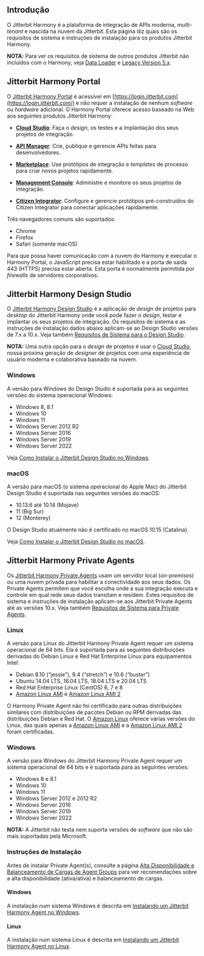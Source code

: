 [//]: # (Requisitos de Sistema)
[//]: # (This is a translation of Version 53, published on July 16, 2021.)

## Introdução

O Jitterbit Harmony é a plataforma de integração de APIs moderna,
*multi-tenant* e nascida na nuvem da Jitterbit. Esta página diz quais
são os requisitos de sistema e instruções de instalação para os produtos
Jitterbit Harmony.

<div
class="confluence-information-macro confluence-information-macro-information conf-macro output-block"
hasbody="true" macro-name="info">

<span
class="aui-icon aui-icon-small aui-iconfont-info confluence-information-macro-icon">
</span>

<div class="confluence-information-macro-body">

**NOTA:** Para ver os requisitos de sistema de outros produtos
Jitterbit não incluídos com o Harmony, veja [Data Loader](https://success.jitterbit.com/display/DOC/Data+Loader?showLanguage=pt_BR) e
[Legacy Version 5.x](https://success.jitterbit.com/display/DOC/Legacy+Version+5.x?showLanguage=pt_BR).

</div>

</div>


## Jitterbit Harmony Portal

O [Jitterbit Harmony Portal](https://success.jitterbit.com/display/DOC/Jitterbit+Harmony+Portal?showLanguage=pt_BR) é acessível em
[https://login.jitterbit.com](https://login.jitterbit.com/) e não requer
a instalação de nenhum *software* ou *hardware* adicional. O Harmony
Portal oferece acesso baseado na Web aos seguintes produtos Jitterbit
Harmony:

-   **[Cloud Studio](https://success.jitterbit.com/display/CS/Cloud+Studio?showLanguage=pt_BR)**: Faça o *design*, os testes e a implantação
    dos seus projetos de integração.

-   **[API Manager](https://success.jitterbit.com/display/DOC/API+Manager?showLanguage=pt_BR)**: Crie, publique e gerencie APIs feitas para
    desenvolvedores.

-   **[Marketplace](https://success.jitterbit.com/display/DOC/Marketplace?showLanguage=pt_BR)**: Use protótipos de integração e *templates*
    de processo para criar novos projetos rapidamente.

-   **[Management Console](https://success.jitterbit.com/display/DOC/Management+Console?showLanguage=pt_BR)**: Administre e monitore os seus
    projetos de integração.

-   **[Citizen Integrator](https://success.jitterbit.com/display/DOC/Citizen+Integrator?showLanguage=pt_BR)**: Configure e gerencie protótipos
    pré-construídos do Citizen Integrator para conectar aplicações
    rapidamente.

Três navegadores comuns são suportados:

-   Chrome
-   Firefox
-   Safari (somente macOS)

Para que possa haver comunicação com a nuvem do Harmony e executar o
Harmony Portal, o JavaScript precisa estar habilitado e a porta de saída
443 (HTTPS) precisa estar aberta. Esta porta é normalmente permitida por
*firewalls* de servidores corporativos.


## <span id="SystemRequirements-design-studio" class="confluence-anchor-link conf-macro output-inline" hasbody="false" macro-name="anchor"> </span>Jitterbit Harmony Design Studio

O [Jitterbit Harmony Design Studio](https://success.jitterbit.com/display/DOC/Design+Studio?showLanguage=pt_BR) é a aplicação de *design* de
projetos para *desktop* do Jitterbit Harmony onde você pode fazer o
*design*, testar e implantar os seus projetos de integração. Os
requisitos de sistema e as instruções de instalação dados abaixo
aplicam-se ao Design Studio versões de 7.x a 10.x. Veja também
[Requisitos de Sistema para o Design Studio](https://success.jitterbit.com/display/DOC/System+Requirements+for+Design+Studio?showLanguage=pt_BR).

<div
class="confluence-information-macro confluence-information-macro-information conf-macro output-block"
hasbody="true" macro-name="info">

<span
class="aui-icon aui-icon-small aui-iconfont-info confluence-information-macro-icon">
</span>

<div class="confluence-information-macro-body">

**NOTA:** Uma outra opção para o *design* de projetos é usar o [Cloud
Studio](https://success.jitterbit.com/display/CS/Cloud+Studio?showLanguage=pt_BR), nossa próxima geração de *designer* de projetos com uma
experiência de usuário moderna e colaborativa baseado na nuvem.

</div>

</div>

### Windows

A versão para Windows do Design Studio é suportada para as seguintes
versões do sistema operacional Windows:

-   Windows 8, 8.1
-   Windows 10
-   Windows 11
-   Windows Server 2012 R2
-   Windows Server 2016
-   Windows Server 2019
-   Windows Server 2022

Veja [Como Instalar o Jitterbit Design Studio no Windows](https://success.jitterbit.com/display/DOC/Installing+Jitterbit+Design+Studio+on+Windows?showLanguage=pt_BR).

### macOS

A versão para macOS (o sistema operacional do Apple Mac) do Jitterbit
Design Studio é suportada nas seguintes versões do macOS:

-   10.13.6 até 10.14 (Mojave)
-   11 (Big Sur)
-   12 (Monterey)

O Design Studio atualmente não é certificado no macOS 10.15 (Catalina).

Veja [Como Instalar o Jitterbit Design Studio no macOS](https://success.jitterbit.com/display/DOC/Installing+Jitterbit+Design+Studio+on+macOS?showLanguage=pt_BR).


## Jitterbit Harmony Private Agents

Os [Jitterbit Harmony Private Agents](https://success.jitterbit.com/display/DOC/Private+Agents?showLanguage=pt_BR) usam um servidor local
(*on-premises*) ou uma nuvem privada para habilitar a conectividade aos
seus dados. Os Private Agents permitem que você escolha onde a sua
integração executa e controle em qual rede seus dados transitam e
residem. Estes requisitos de sistema e instruções de instalação
aplicam-se aos Jitterbit Private Agents até as versões 10.x. Veja também
[Requisitos de Sistema para Private Agents](https://success.jitterbit.com/display/DOC/System+Requirements+for+Private+Agents?showLanguage=pt_BR).

### Linux

A versão para Linux do Jitterbit Harmony Private Agent requer um sistema
operacional de 64 bits. Ela é suportada para as seguintes distribuições
derivadas do Debian Linux e Red Hat Enterprise Linux para equipamentos
Intel:

-   Debian 8.10 (“jessie”), 9.4 (“stretch”) e 10.6 (“buster”)
-   Ubuntu 14.04 LTS, 16.04 LTS, 18.04 LTS e 20.04 LTS
-   Red Hat Enterprise Linux (CentOS) 6, 7 e 8
-   <a href="https://aws.amazon.com/amazon-linux-ami/" class="external-link"
    rel="nofollow">Amazon Linux AMI</a> e <a href="https://aws.amazon.com/amazon-linux-2/" class="external-link"
    rel="nofollow">Amazon Linux AMI 2</a>

O Harmony Private Agent não foi certificado para outras distribuições
similares com distribuições de pacotes Debian ou RPM derivadas das
distribuições Debian e Red Hat. O <a
href="https://docs.aws.amazon.com/AWSEC2/latest/UserGuide/amazon-linux-ami-basics.html"
class="external-link" rel="nofollow">Amazon Linux</a> oferece várias
versões do Linux, das quais apenas a <a href="https://aws.amazon.com/amazon-linux-ami/" class="external-link"
rel="nofollow">Amazon Linux AMI</a> e a
<a href="https://aws.amazon.com/amazon-linux-2/" class="external-link"
rel="nofollow">Amazon Linux AMI 2</a> foram certificadas.

### Windows

A versão para Windows do Jitterbit Harmony Private Agent requer um
sistema operacional de 64 bits e é suportada para as seguintes versões:

-   Windows 8 e 8.1
-   Windows 10
-   Windows 11
-   Windows Server 2012 e 2012 R2
-   Windows Server 2016
-   Windows Server 2019
-   Windows Server 2022

<div
class="confluence-information-macro confluence-information-macro-information conf-macro output-block"
hasbody="true" macro-name="info">

<span
class="aui-icon aui-icon-small aui-iconfont-info confluence-information-macro-icon">
</span>

<div class="confluence-information-macro-body">

**NOTA:** A Jitterbit não testa nem suporta versões de *software* que
não são mais suportadas pela Microsoft.

</div>

</div>

### Instruções de Instalação

Antes de instalar Private Agent(s), consulte a página [Alta
Disponibilidade e Balanceamento de Cargas de Agent Groups](https://success.jitterbit.com/display/DOC/Agent+Groups+High+Availability+and+Load+Balancing?showLanguage=pt_BR) para ver
recomendações sobre a alta disponibilidade (ativa/ativa) e balanceamento
de cargas.

#### Windows

A instalação num sistema Windows é descrita em [Instalando um
Jitterbit Harmony Agent no Windows](https://success.jitterbit.com/display/DOC/Installing+a+Jitterbit+Harmony+Windows+Agent?showLanguage=pt_BR).

#### Linux

A instalação num sistema Linux é descrita em [Instalando um Jitterbit
Harmony Agent no Linux](https://success.jitterbit.com/display/DOC/Installing+a+Jitterbit+Harmony+Linux+Agent?showLanguage=pt_BR).
